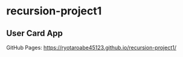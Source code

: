 # recursion-project1
## User Card App
GitHub Pages: 
https://ryotaroabe45123.github.io/recursion-project1/